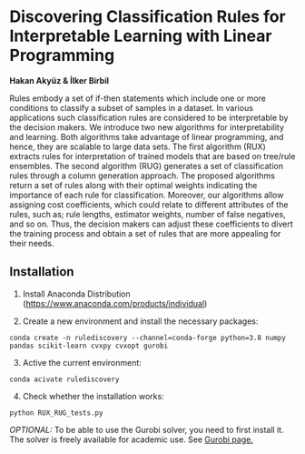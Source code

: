 # Discovering Classification Rules for Interpretable Learning with Linear Programming

**Hakan Akyüz & İlker Birbil**

Rules embody a set of if-then statements which include one or more
conditions to classify a subset of samples in a dataset. In various
applications such classification rules are considered to be
interpretable by the decision makers. We introduce two new algorithms
for interpretability and learning. Both algorithms take advantage of
linear programming, and hence, they are scalable to large data
sets. The first algorithm (RUX) extracts rules for interpretation of
trained models that are based on tree/rule ensembles. The second
algorithm (RUG) generates a set of classification rules through a
column generation approach. The proposed algorithms return a set of
rules along with their optimal weights indicating the importance of
each rule for classification.  Moreover, our algorithms allow
assigning cost coefficients, which could relate to different
attributes of the rules, such as; rule lengths, estimator weights,
number of false negatives, and so on.  Thus, the decision makers can
adjust these coefficients to divert the training process and obtain a
set of rules that are more appealing for their needs.


## Installation

 1. Install Anaconda Distribution (https://www.anaconda.com/products/individual)

 2. Create a new environment and install the necessary packages:

 `conda create -n rulediscovery --channel=conda-forge python=3.8 numpy pandas scikit-learn cvxpy cvxopt gurobi`

 3. Active the current environment:

 `conda acivate rulediscovery`

 4. Check whether the installation works:

 `python RUX_RUG_tests.py`

_OPTIONAL:_ To be able to use the Gurobi solver, you need to first
install it. The solver is freely available for academic use. See
[Gurobi
page.](https://www.gurobi.com/academia/academic-program-and-licenses/)
